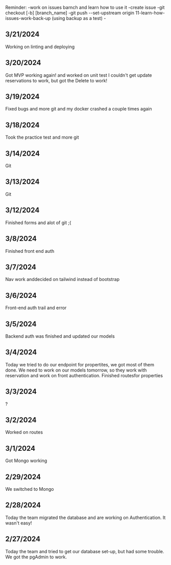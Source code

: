 

Reminder:
-work on issues barnch and learn how to use it
-create issue
-git checkout [-b] [branch_name]
-git push --set-upstream origin 11-learn-how-issues-work-back-up (using backup as a test) -
## 3/21/2024

Working on linting and deploying

## 3/20/2024

Got MVP working again! and worked on unit test I couldn't get update reservations to work, but got the Delete to work!

## 3/19/2024

Fixed bugs and more git and my docker crashed a couple times again

## 3/18/2024

Took the practice test and more git

## 3/14/2024

Git

## 3/13/2024

Git

## 3/12/2024

Finished forms and alot of git  ;(

## 3/8/2024

Finished front end auth

## 3/7/2024

Nav work anddecided on tailwind instead of bootstrap

## 3/6/2024

Front-end auth trail and error

## 3/5/2024

Backend auth was finished and updated our models

## 3/4/2024

Today we tried to do our endpoint for propertites, we got most of them done.
We need to work on our models tomorrow, so they work with reservation and work on front authentication.
Finished routesfor properties

## 3/3/2024

?

## 3/2/2024

Worked on routes

## 3/1/2024

Got Mongo working

## 2/29/2024

We switched to Mongo

## 2/28/2024

Today the team migrated the database and are working on Authentication. It wasn't easy!

## 2/27/2024

Today the team and tried to get our database set-up, but had some trouble. We got the pgAdmin to work.
